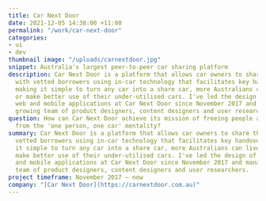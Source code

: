 ```yaml
---
title: Car Next Door
date: 2021-12-05 14:38:00 +11:00
permalink: "/work/car-next-door"
categories:
- ui
- dev
thumbnail image: "/uploads/carnextdoor.jpg"
snippet: Australia's largest peer-to-peer car sharing platform
description: Car Next Door is a platform that allows car owners to share their cars
  with vetted borrowers using in-car technology that facilitates key handover. By
  making it simple to turn any car into a share car, more Australians can live car-free
  or make better use of their under-utilised cars. I've led the design of both the
  web and mobile applications at Car Next Door since November 2017 and manage our
  growing team of product designers, content designers and user researchers.
question: How can Car Next Door achieve its mission of freeing people and the planet
  from the 'one person, one car' mentality?
summary: Car Next Door is a platform that allows car owners to share their cars with
  vetted borrowers using in-car technology that facilitates key handover. By making
  it simple to turn any car into a share car, more Australians can live car-free or
  make better use of their under-utilised cars. I've led the design of both the web
  and mobile applications at Car Next Door since November 2017 and manage our growing
  team of product designers, content designers and user researchers.
project timeframe: November 2017 – now
company: "[Car Next Door](https://carnextdoor.com.au)"
---
```


